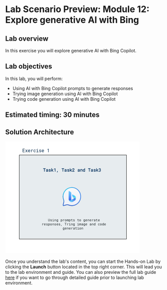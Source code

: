 # Lab Scenario Preview: Module 12: Explore generative AI with Bing

## Lab overview

In this exercise you will explore generative AI with Bing Copilot. 

## Lab objectives
In this lab, you will perform:
- Using AI with Bing Copilot prompts to generate responses
- Trying image generation using AI with Bing Copilot
- Trying code generation using AI with Bing Copilot
  
## Estimated timing: 30 minutes

## Solution Architecture

 ![](../media/module05new.png)

Once you understand the lab's content, you can start the Hands-on Lab by clicking the **Launch** button located in the top right corner. This will lead you to the lab environment and guide. You can also preview the full lab guide [here](https://experience.cloudlabs.ai/#/labguidepreview/995db6dc-efb1-4f50-b648-ba2bdeaf8385) if you want to go through detailed guide prior to launching lab environment.  

